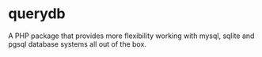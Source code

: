 # querydb
A PHP package that provides more flexibility working with mysql, sqlite and pgsql database systems all out of the box.

